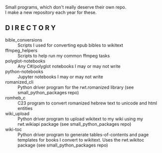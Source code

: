 Small programs, which don't really deserve their own repo.  
I make a new repository each year for these.

## D I R E C T O R Y

<dl>
<dt>bible_conversions</dt><dd>Scripts I used for converting epub bibles to wikitext</dd>
<dt>ffmpeg_helpers</dt><dd>Scripts to help run my common ffmpeg tasks</dd>
<dt>polyglot-notebooks</dt><dd>Any C#/polyglot notebooks I may or may not write</dd>
<dt>python-notebooks</dt><dd>Jupyter notebooks I may or may not write</dd>
<dt>romanized_cli</dt><dd>Python driver program for the rwt.romanized library (see small_python_packages repo)</dd>
<dt>romheb_c</dt><dd>C23 program to convert romanized hebrew text to unicode and html entities</dd>
<dt>wiki_upload</dt><dd>Python driver program to upload wikitext to my wiki using my rwt.wikiapi package (see small_python_packages repo)</dd>
<dt>wiki-toc</dt><dd>Python driver program to generate tables-of-contents and page templates for books I convert to wikitext. Uses the rwt.wikitoc package (see small_python_packages repo)</dd>
</dl>
